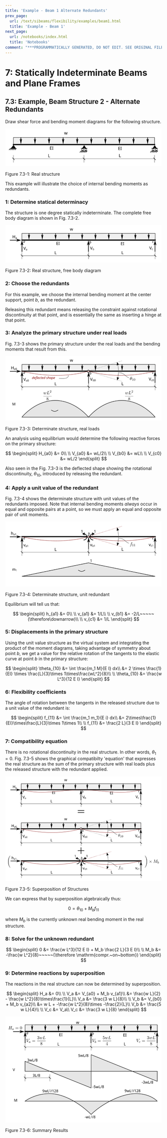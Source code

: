 ```yaml
---
title: 'Example - Beam 1 Alternate Redundants'
prev_page:
  url: /text/sibeams/flexibility/examples/beam1.html
  title: 'Example - Beam 1'
next_page:
  url: /notebooks/index.html
  title: 'Notebooks'
comment: "***PROGRAMMATICALLY GENERATED, DO NOT EDIT. SEE ORIGINAL FILES IN /content***"
---
```

# 7: Statically Indeterminate Beams and Plane Frames

## 7.3: Example, Beam Structure 2 - Alternate Redundants

Draw shear force and bending moment diagrams for the following structure.

![Figure](../../../../images/sibeams/flexibility/examples/beam2/beam2-1.svg)

   Figure 7.3-1:  Real structure

This example will illustrate the choice of internal bending moments as 
redundants. 

### 1: Determine statical determinacy

The structure is one degree statically indeterminate.  The 
complete free body diagram is shown in Fig. 7.3-2.

![Figure](../../../../images/sibeams/flexibility/examples/beam2/beam2-2.svg)

   Figure 7.3-2:  Real structure, free body diagram

### 2: Choose the redundants

For this example, we choose the internal bending moment at the 
center support, point _b_, as the redundant.  

Releasing this redundant
means releasing the constraint against rotational discontinuity at that
point, and is essentially the same as inserting a hinge at that point.

### 3: Analyze the primary structure under real loads

Fig. 7.3-3 shows the primary structure under the real loads
and the bending moments that result from this.

![Figure](../../../../images/sibeams/flexibility/examples/beam2/beam2-3.svg)

   Figure 7.3-3: Determinate structure, real loads

An analysis using equilibrium would determine the following reactive
forces on the primary structure:

$$
   \begin{split}
   H_{a0} &= 0\\
   \\
   V_{a0} &= wL/2\\
   \\
   V_{b0} &= wL\\
   \\
   V_{c0} &= wL/2
   \end{split}
$$

Also seen in the Fig. 7.3-3 is the deflected shape showing the rotational
discontinuity, $\theta_{10}$, introduced by releasing the redundant.

### 4: Apply a unit value of the redundant

Fig. 7.3-4 shows the determinate structure with unit values of the redundants
imposed.  Note that internal bending moments _always_ occur in equal and 
opposite pairs at a point, so we must apply an equal and opposite pair of 
unit moments.

![Figure](../../../../images/sibeams/flexibility/examples/beam2/beam2-4.svg)

   Figure 7.3-4: Determinate structure, unit redundant

Equilibrium will tell us that:

$$
   \begin{split}
   h_{a1} &= 0\\
   \\
   v_{a1} &= 1/L\\
   \\
   v_{b1} &= -2/L~~~~~(\therefore\downarrow)\\
   \\
   v_{c1} &= 1/L
   \end{split}
$$

### 5: Displacements in the primary structure

Using the unit value structure as the virtual system and
integrating the product of the moment diagrams, taking
advantage of symmetry about point _b_, we get a value
for the relative rotation of the tangents to the elastic curve
at point _b_ in the primary structure:

$$
   \begin{split}
   \theta_{10} &= \int \frac{m_1 M}{E I} dx\\
               &= 2 \times \frac{1}{EI} \times \frac{L}{3}\times 1\times\frac{wL^2}{8}\\
   \\
   \theta_{10} &= \frac{w L^3}{12 E I}
   \end{split}
$$

### 6: Flexibility coefficients

The angle of rotation between the tangents in the released structure due
to a unit value of the redundant is:

$$
   \begin{split}
   f_{11} &= \int \frac{m_1 m_1}{E i} dx\\
          &= 2\times\frac{1}{EI}\times\frac{L}{3}\times 1\times 1\\
   \\
   f_{11} &= \frac{2 L}{3 E I}
   \end{split}
$$

### 7: Compatibility equation

There is no rotational discontinuity in the real structure. In other words,
$\theta_1=0$.  Fig. 7.3-5 shows the graphical compatibilty 'equation'
that expresses the real structure as the sum of the primary structure
with real loads plus the released structure with the redundant applied.

![Figure](../../../../images/sibeams/flexibility/examples/beam2/beam2-5.svg)

   Figure 7.3-5: Superposition of Structures


We can express that by superposition algebraically thus:

$$
   0 = \theta_{10} + M_b f_{11}
$$

where $M_b$ is the currently unknown real bending moment in the 
real structure.

### 8: Solve for the unknown redundant

$$
   \begin{split}
   0 &= \frac{w L^3}{12 E I} + M_b \frac{2 L}{3 E I}\\
   \\
   M_b &= -\frac{w L^2}{8}~~~~~(\therefore \mathrm{compr.~on~bottom})
   \end{split}
$$

### 9: Determine reactions by superposition

The reactions in the real structure can now be determined by superposition.

$$
   \begin{split}
   H_a &= 0\\
   \\
   V_a &= V_{a0} + M_b v_{a1}\\
       &= \frac{w L}{2} - \frac{w L^2}{8}\times\frac{1}{L}\\
   V_a &= \frac{3 w L}{8}\\
   \\
   V_b &= V_{b0} + M_b v_{a2}\\
       &= w L + -\frac{w L^2}{8}\times -\frac{2}{L}\\
   V_b &= \frac{5 w L}{4}\\
   \\
   V_c &= V_a\\
   V_c &= \frac{3 w L}{8}
   \end{split}
$$

![Figure](../../../../images/sibeams/flexibility/examples/beam2/beam2-6.svg)

   Figure 7.3-6: Summary Results
   
